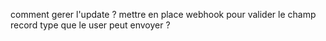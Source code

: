 comment gerer l'update ? 
mettre en place webhook pour valider le champ record type que le user peut envoyer ? 